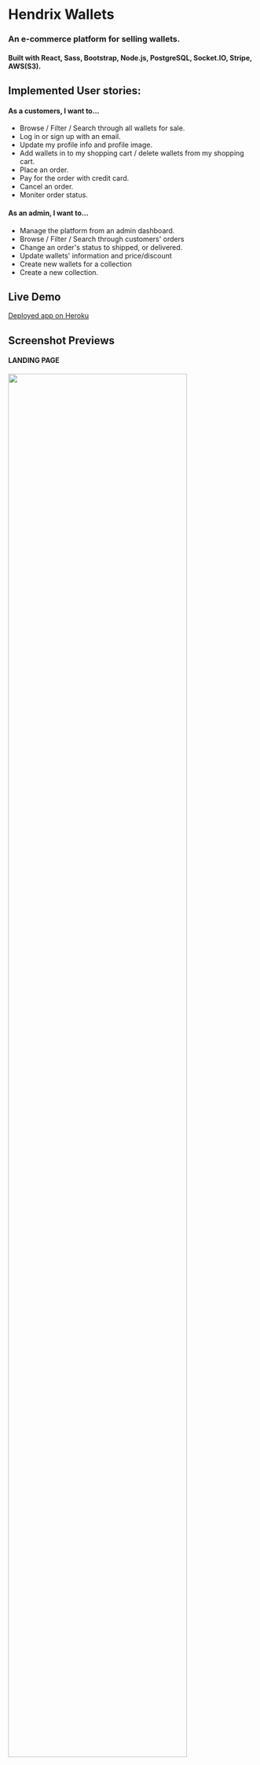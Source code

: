 # Hendrix Wallets

### An e-commerce platform for selling wallets.

#### Built with React, Sass, Bootstrap, Node.js, PostgreSQL, Socket.IO, Stripe, AWS(S3).

## Implemented User stories:

#### As a customers, I want to...

- Browse / Filter / Search through all wallets for sale.
- Log in or sign up with an email.
- Update my profile info and profile image.
- Add wallets in to my shopping cart / delete wallets from my shopping cart.
- Place an order.
- Pay for the order with credit card.
- Cancel an order.
- Moniter order status.

#### As an admin, I want to...

- Manage the platform from an admin dashboard.
- Browse / Filter / Search through customers' orders
- Change an order's status to shipped, or delivered.
- Update wallets' information and price/discount
- Create new wallets for a collection
- Create a new collection.

## Live Demo

[Deployed app on Heroku](https://hendrix-wallets.herokuapp.com/)

## Screenshot Previews

#### LANDING PAGE

<img src="./readme_img/home.png" width="85%">

#### PRODUCTS PAGE

<img src="./readme_img/items.png" width="85%">

#### CHECKOUT PAGE

<img src="./readme_img/checkout.png" width="85%">

#### STRIPE INTEGRATION

<img src="./readme_img/stripe.png" width="85%">

#### CUSTOMER ORDER LIST

<img src="./readme_img/orderList.png" width="85%">

#### CUSTOMER PROFILE

<img src="./readme_img/profile.png" width="85%">

#### CUSTOMER SIGNUP

<img src="./readme_img/signup.png" width="85%">

#### ADMIN ORDER MANAGEMENT

<img src="./readme_img/admin_order.png" width="85%">

#### ADMIN COLLECTION MANAGEMENT

<img src="./readme_img/admin_category.png" width="85%">

#### ADMIN COLLECTION MANAGEMENT - ADD COLLECTION

<img src="./readme_img/admin_cateogry_add.png" width="85%">

#### ADMIN PRODUCT MANAGEMENT

<img src="./readme_img/admin_item.png" width="85%">

#### ADMIN PRODUCT MANAGEMENT - UPDATE ITEMS

<img src="./readme_img/admin_item_update.png" width="85%">

## Installation

Use NPM:

```bash
npm i # install nodejs express app dependencies
cd client && npm i # install React app dependencies
```

## Usage

```bash
npm run dev # starts up the nodejs server on port 5000, react app on port 3000
```

## Contributing

Pull requests are welcome. For major changes, please open an issue first to discuss what you would like to change.

## License

[MIT](https://choosealicense.com/licenses/mit/)
